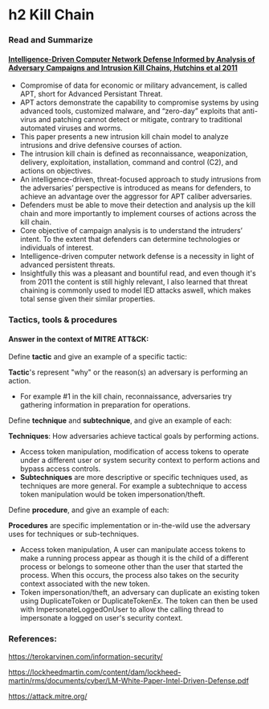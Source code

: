 # h2 Kill Chain
### Read and Summarize
#### [Intelligence-Driven Computer Network Defense Informed by Analysis of Adversary Campaigns and Intrusion Kill Chains, Hutchins et al 2011](https://lockheedmartin.com/content/dam/lockheed-martin/rms/documents/cyber/LM-White-Paper-Intel-Driven-Defense.pdf)
- Compromise of data for economic or military advancement, is called APT, short for Advanced Persistant Threat.
- APT actors demonstrate the capability to compromise systems by using advanced tools, customized malware, and “zero-day” exploits that anti-virus and patching cannot detect or mitigate, contrary to traditional automated viruses and worms.
- This paper presents a new intrusion kill chain model to analyze intrusions and drive defensive courses of action.
- The intrusion kill chain is defined as reconnaissance, weaponization, delivery, exploitation, installation, command and control (C2), and actions on objectives.
- An intelligence-driven, threat-focused approach to study intrusions from the adversaries’ perspective is introduced as means for defenders, to achieve an advantage over the aggressor for APT caliber adversaries.
- Defenders must be able to move their detection and analysis up the kill chain and more importantly to implement courses of actions across the kill chain.
- Core objective of campaign analysis is to understand the intruders’ intent. To the extent that defenders can determine technologies or individuals of interest.
- Intelligence-driven computer network defense is a necessity in light of advanced persistent threats.
- Insightfully this was a pleasant and bountiful read, and even though it's from 2011 the content is still highly relevant, I also learned that threat chaining is commonly used to model IED attacks aswell, which makes total sense given their similar properties.
### Tactics, tools & procedures
#### Answer in the context of MITRE ATT&CK:

Define **tactic** and give an example of a specific tactic:

**Tactic**'s represent "why" or the reason(s) an adversary is performing an action.
- For example #1 in the kill chain, reconnaissance, adversaries try gathering information in preparation for operations.

Define **technique** and **subtechnique**, and give an example of each:

**Techniques**: How adversaries achieve tactical goals by performing actions.
- Access token manipulation, modification of access tokens to operate under a different user or system security context to perform actions and bypass access controls.
- **Subtechniques** are more descriptive or specific techniques used, as techniques are more general. For example a subtechnique to access token manipulation would be token impersonation/theft.

Define **procedure**, and give an example of each:

**Procedures** are specific implementation or in-the-wild use the adversary uses for techniques or sub-techniques.
- Access token manipulation, A user can manipulate access tokens to make a running process appear as though it is the child of a different process or belongs to someone other than the user that started the process. When this occurs, the process also takes on the security context associated with the new token.
- Token impersonation/theft, an adversary can duplicate an existing token using DuplicateToken or DuplicateTokenEx. The token can then be used with ImpersonateLoggedOnUser to allow the calling thread to impersonate a logged on user's security context.

### References:
https://terokarvinen.com/information-security/

https://lockheedmartin.com/content/dam/lockheed-martin/rms/documents/cyber/LM-White-Paper-Intel-Driven-Defense.pdf

https://attack.mitre.org/
